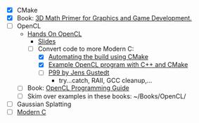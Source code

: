 - [x] CMake
- [x] Book: [3D Math Primer for Graphics and Game Development.](https://gamemath.com/)
- [ ] OpenCL
  - [Hands On OpenCL](https://github.com/HandsOnOpenCL/Exercises-Solutions)
    - [Slides](https://github.com/HandsOnOpenCL/Lecture-Slides)
    - [ ] Convert code to more Modern C:
      - [x] [Automating the build using CMake](https://github.com/KhronosGroup/OpenCL-Guide/blob/main/chapters/getting_started_linux.md#automating-the-build-using-cmake)
      - [x] [Example OpenCL program with C++ and CMake](https://gist.github.com/jarutis/a64eaa38c1caaf7bc3d28cea64bb8359)
      - [ ] [P99 by Jens Gustedt](https://gitlab.inria.fr/gustedt/p99)
        - try...catch, RAII, GCC cleanup,...
  - [ ] Book: [OpenCL Programming Guide](https://github.com/bgaster/opencl-book-samples)
  - [ ] Skim over examples in these books: ~/Books/OpenCL/
- [ ] Gaussian Splatting
- [ ] [Modern C](https://gitlab.inria.fr/gustedt/modern-c)
